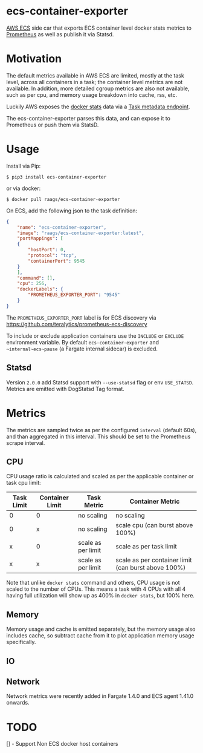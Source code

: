 # ecs-container-exporter
[AWS ECS](https://aws.amazon.com/ecs/) side car that exports ECS container level docker stats metrics to [Prometheus](https://prometheus.io) as well as publish it via Statsd.

# Motivation
The default metrics available in AWS ECS are limited, mostly at the task level, across all containers in a task; the container level metrics are not available. In addition, more detailed cgroup metrics are also not available, such as per cpu, and memory usage breakdown into cache, rss, etc.

Luckily AWS exposes the [docker stats](https://docs.docker.com/engine/api/v1.40/#operation/ContainerInspect) data via a [Task metadata endpoint](https://docs.aws.amazon.com/AmazonECS/latest/developerguide/task-metadata-endpoint.html).

The ecs-container-exporter parses this data, and can expose it to Prometheus or push them via StatsD.

# Usage
Install via Pip:

```
$ pip3 install ecs-container-exporter
```

or via docker:

```
$ docker pull raags/ecs-container-exporter
```

On ECS, add the following json to the task definition:

```json
{
	"name": "ecs-container-exporter",
	"image": "raags/ecs-container-exporter:latest",
	"portMappings": [
	{
		"hostPort": 0,
		"protocol": "tcp",
		"containerPort": 9545
	}
	],
	"command": [],
	"cpu": 256,
	"dockerLabels": {
		"PROMETHEUS_EXPORTER_PORT": "9545"
	}
}
```
The `PROMETHEUS_EXPORTER_PORT` label is for ECS discovery via https://github.com/teralytics/prometheus-ecs-discovery

To include or exclude application containers use the `INCLUDE` or `EXCLUDE` environment variable. By default `ecs-container-exporter`
and `~internal~ecs~pause` (a Fargate internal sidecar) is excluded.

## Statsd

Version `2.0.0` add Statsd support with `--use-statsd` flag or env `USE_STATSD`. Metrics are emitted with DogStatsd Tag format.


# Metrics

The metrics are sampled twice as per the configured `interval` (default 60s), and than aggregated in this interval. This should be set to the Prometheus scrape interval.


## CPU

CPU usage ratio is calculated and scaled as per the applicable container or task cpu limit:

| Task Limit | Container Limit | Task Metric | Container Metric |
| --- | --- | ---  | --- |
| 0   | 0   | no scaling   | no scaling |
| 0   | x   | no scaling   | scale cpu (can burst above 100%) |
| x   | 0   | scale as per limit | scale as per task limit  |
| x   | x   | scale as per limit | scale as per container limit (can burst above 100%) |

Note that unlike `docker stats` command and others, CPU usage is not scaled to
the number of CPUs. This means a task with 4 CPUs with all 4 having full
utilization will show up as 400% in `docker stats`, but 100% here.

## Memory

Memory usage and cache is emitted separately, but the memory usage also includes cache, so
subtract cache from it to plot application memory usage specifically.

## IO

## Network

Network metrics were recently added in Fargate 1.4.0 and ECS agent 1.41.0 onwards.

# TODO
[] - Support Non ECS docker host containers

